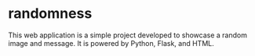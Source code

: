 # randomness
This web application is a simple project developed to showcase a random image and message. It is powered by Python, Flask, and HTML.
